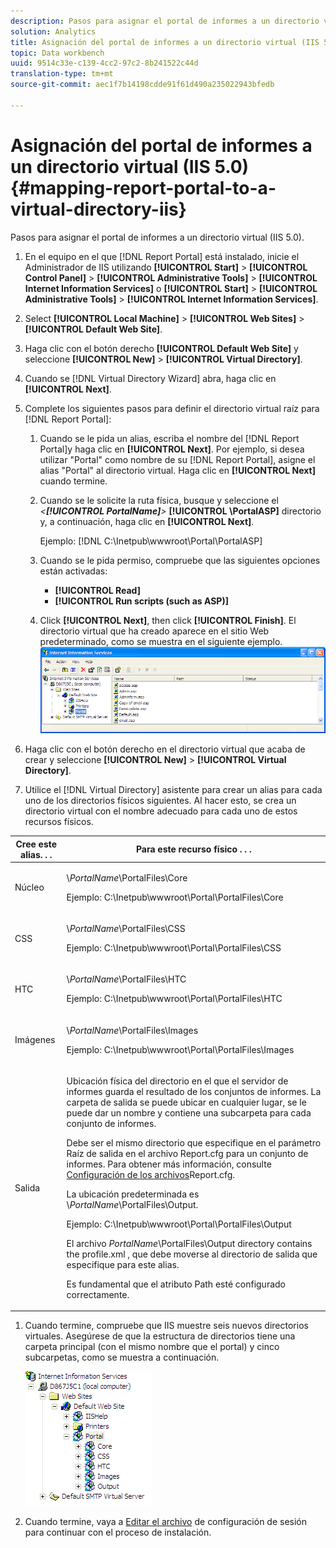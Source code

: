 ```yaml
---
description: Pasos para asignar el portal de informes a un directorio virtual (IIS 5.0).
solution: Analytics
title: Asignación del portal de informes a un directorio virtual (IIS 5.0)
topic: Data workbench
uuid: 9514c33e-c139-4cc2-97c2-8b241522c44d
translation-type: tm+mt
source-git-commit: aec1f7b14198cdde91f61d490a235022943bfedb

---
```



# Asignación del portal de informes a un directorio virtual (IIS 5.0){#mapping-report-portal-to-a-virtual-directory-iis}

Pasos para asignar el portal de informes a un directorio virtual (IIS 5.0).

1. En el equipo en el que [!DNL Report Portal] está instalado, inicie el Administrador de IIS utilizando **[!UICONTROL Start]** > **[!UICONTROL Control Panel]** > **[!UICONTROL Administrative Tools]** > **[!UICONTROL Internet Information Services]** o **[!UICONTROL Start]** > **[!UICONTROL Administrative Tools]** > **[!UICONTROL Internet Information Services]**.

1. Select **[!UICONTROL Local Machine]** > **[!UICONTROL Web Sites]** > **[!UICONTROL Default Web Site]**.

1. Haga clic con el botón derecho **[!UICONTROL Default Web Site]** y seleccione **[!UICONTROL New]** > **[!UICONTROL Virtual Directory]**.

1. Cuando se [!DNL Virtual Directory Wizard] abra, haga clic en **[!UICONTROL Next]**.

1. Complete los siguientes pasos para definir el directorio virtual raíz para [!DNL Report Portal]:

   1. Cuando se le pida un alias, escriba el nombre del [!DNL Report Portal]y haga clic en **[!UICONTROL Next]**. Por ejemplo, si desea utilizar &quot;Portal&quot; como nombre de su [!DNL Report Portal], asigne el alias &quot;Portal&quot; al directorio virtual. Haga clic en **[!UICONTROL Next]** cuando termine.

   1. Cuando se le solicite la ruta física, busque y seleccione el *&lt;**[!UICONTROL PortalName]**>* **[!UICONTROL \PortalASP]** directorio y, a continuación, haga clic en **[!UICONTROL Next]**.

      Ejemplo: [!DNL C:\Inetpub\wwwroot\Portal\PortalASP]

   1. Cuando se le pida permiso, compruebe que las siguientes opciones están activadas:

      * **[!UICONTROL Read]**
      * **[!UICONTROL Run scripts (such as ASP)]**
   1. Click **[!UICONTROL Next]**, then click **[!UICONTROL Finish]**. El directorio virtual que ha creado aparece en el sitio Web predeterminado, como se muestra en el siguiente ejemplo.
   ![](assets/RptPort_scrn_VirDirManual.png)

1. Haga clic con el botón derecho en el directorio virtual que acaba de crear y seleccione **[!UICONTROL New]** > **[!UICONTROL Virtual Directory]**.

1. Utilice el [!DNL Virtual Directory] asistente para crear un alias para cada uno de los directorios físicos siguientes. Al hacer esto, se crea un directorio virtual con el nombre adecuado para cada uno de estos recursos físicos.

<table id="table_B2E04423C20F40CAA8EDA3FCBA210AA2"> 
 <thead> 
  <tr> 
   <th colname="col1" class="entry"> Cree este alias. . . </th> 
   <th colname="col2" class="entry"> Para este recurso físico . . . </th> 
  </tr>
 </thead>
 <tbody> 
  <tr> 
   <td colname="col1"> Núcleo </td> 
   <td colname="col2"> <p>\<i>PortalName</i>\PortalFiles\Core </p> <p>Ejemplo: <span class="filepath"> C:\Inetpub\wwwroot\Portal\PortalFiles\Core</span> </p> </td> 
  </tr> 
  <tr> 
   <td colname="col1"> CSS </td> 
   <td colname="col2"> <p>\<i>PortalName</i>\PortalFiles\CSS </p> <p>Ejemplo: <span class="filepath"> C:\Inetpub\wwwroot\Portal\PortalFiles\CSS</span> </p> </td> 
  </tr> 
  <tr> 
   <td colname="col1"> HTC </td> 
   <td colname="col2"> <p>\<i>PortalName</i>\PortalFiles\HTC </p> <p>Ejemplo: <span class="filepath"> C:\Inetpub\wwwroot\Portal\PortalFiles\HTC</span> </p> </td> 
  </tr> 
  <tr> 
   <td colname="col1"> Imágenes </td> 
   <td colname="col2"> <p>\<i>PortalName</i>\PortalFiles\Images </p> <p>Ejemplo: <span class="filepath"> C:\Inetpub\wwwroot\Portal\PortalFiles\Images</span> </p> </td> 
  </tr> 
  <tr> 
   <td colname="col1"> Salida </td> 
   <td colname="col2"> <p>Ubicación física del directorio en el que el servidor <span class="keyword"></span> de informes guarda el resultado de los conjuntos de informes. La carpeta de salida se puede ubicar en cualquier lugar, se le puede dar un nombre y contiene una subcarpeta para cada conjunto de informes. </p> <p>Debe ser el mismo directorio que especifique en el parámetro Raíz de salida en el archivo <span class="filepath"> Report.cfg</span> para un conjunto de informes. Para obtener más información, consulte <a href="../../../../home/c-rpt-oview/c-admin-rpt/c-config-rpt-files.md#concept-cf4b95344fcb4c8c877db91e5f1d345d"> Configuración de los archivos</a>Report.cfg. </p> <p>La ubicación predeterminada es \<i>PortalName</i>\PortalFiles\Output. </p> <p>Ejemplo: <span class="filepath"> C:\Inetpub\wwwroot\Portal\PortalFiles\Output</span> </p> <p>El archivo <i>PortalName</i>\PortalFiles\Output directory contains the <span class="filepath"> profile.xml</span> , que debe moverse al directorio de salida que especifique para este alias. </p> <p>Es fundamental que el atributo <span class="wintitle"> Path</span> esté configurado correctamente. </p> </td> 
  </tr> 
 </tbody> 
</table>

1. Cuando termine, compruebe que IIS muestre seis nuevos directorios virtuales. Asegúrese de que la estructura de directorios tiene una carpeta principal (con el mismo nombre que el portal) y cinco subcarpetas, como se muestra a continuación.

   ![](assets/rptPort_scrn_VirDirs_Installed.png)

1. Cuando termine, vaya a [Editar el archivo](../../../../home/c-rpt-oview/c-install-rpt-port/t-edit-sess-config-file.md#task-cf11c3a780bd4936afd3f64a6b30afc7) de configuración de sesión para continuar con el proceso de instalación.

